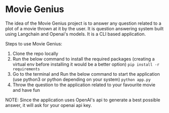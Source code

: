 # Movie Genius

The idea of the Movie Genius project is to answer any question related to a plot of a movie thrown at it by the user. It is question answering system built using Langchain and Openai's models. It is a CLI based application.

Steps to use Movie Genius:

1. Clone the repo locally
2. Run the below command to install the required packages (creating a virtual env before installing it would be a better option)
```pip install -r requirements```
3. Go to the terminal and Run the below command to start the application (use python3 or python depending on your system) 
```python app.py```
4. Throw the question to the application related to your favourite movie and have fun

NOTE: Since the application uses OpenAI's api to generate a best possible answer, it will ask for your openai api key. 

